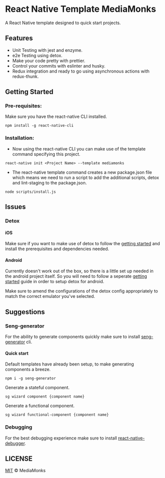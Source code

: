 # React Native Template MediaMonks

A React Native template designed to quick start projects.
 
## Features
- Unit Testing with jest and enzyme.
- e2e Testing using detox.
- Make your code pretty with prettier.
- Control your commits with eslinter and husky.
- Redux integration and ready to go using asynchronous actions with redux-thunk.


##  Getting Started

### Pre-requisites:
Make sure you have the react-native CLI installed.
```
npm install -g react-native-cli
```

### Installation:
- Now using the react-native CLI you can make use of the template command specifying this project.
 
```
react-native init <Project Name> --template mediamonks
```
- The react-native template command creates a new package.json file which means we need to run a script to add the additional scripts, detox and lint-staging to the package.json.
```
node scripts/install.js
```

## Issues

### Detox

#### iOS

Make sure if you want to make use of detox to follow the [getting started](https://github.com/wix/detox/blob/master/docs/Introduction.GettingStarted.md) and install the prerequisites and dependencies needed.
#### Android

Currently doesn't work out of the box, so there is a little set up needed in the android project itself. So you will need to follow a seperate [getting started](https://github.com/wix/detox/blob/master/docs/Introduction.Android.md) guide in order to setup detox for android.

Make sure to amend the configurations of the detox config appropriately to match the correct emulator you've selected.


## Suggestions
### Seng-generator
For the ability to generate components quickly make sure to install [seng-generator](https://github.com/mediamonks/seng-generator) cli.

#### Quick start
Default templates have already been setup, to make generating components a breeze.
```
npm i -g seng-generator
```
Generate a stateful component.
```
sg wizard component {component name}
```
Generate a functional component.
```
sg wizard functional-component {component name}
```
### Debugging
For the best debugging experience make sure to install [react-native-debugger](https://github.com/jhen0409/react-native-debugger).

## LICENSE

[MIT](./LICENSE) © MediaMonks







